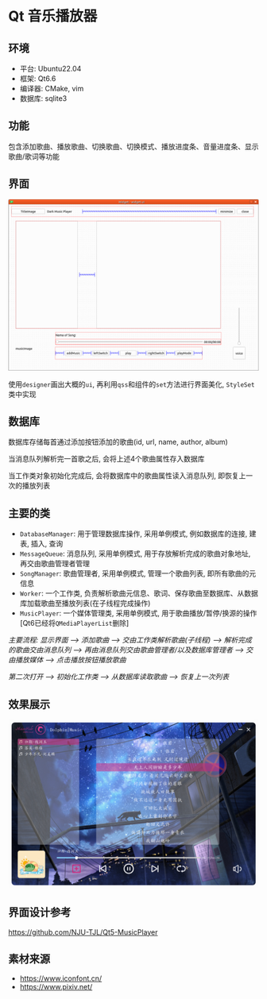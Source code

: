 # Qt 音乐播放器

## 环境

* 平台: Ubuntu22.04
* 框架: Qt6.6
* 编译器: CMake, vim
* 数据库: sqlite3

## 功能

包含添加歌曲、播放歌曲、切换歌曲、切换模式、播放进度条、音量进度条、显示歌曲/歌词等功能

## 界面

![ui](./uidesigner.png)

使用`designer`画出大概的`ui`, 再利用`qss`和组件的`set`方法进行界面美化, `StyleSet`类中实现

## 数据库

数据库存储每首通过添加按钮添加的歌曲(id, url, name, author, album)

当消息队列解析完一首歌之后, 会将上述4个歌曲属性存入数据库

当工作类对象初始化完成后, 会将数据库中的歌曲属性读入消息队列, 即恢复上一次的播放列表

## 主要的类

* `DatabaseManager`: 用于管理数据库操作, 采用单例模式, 例如数据库的连接, 建表, 插入, 查询
* `MessageQueue`: 消息队列, 采用单例模式, 用于存放解析完成的歌曲对象地址, 再交由歌曲管理者管理
* `SongManager`: 歌曲管理者, 采用单例模式, 管理一个歌曲列表, 即所有歌曲的元信息
* `Worker`: 一个工作类, 负责解析歌曲元信息、歌词、保存歌曲至数据库、从数据库加载歌曲至播放列表(在子线程完成操作)
* `MusicPlayer`: 一个媒体管理类, 采用单例模式, 用于歌曲播放/暂停/换源的操作 [Qt6已经将`QMediaPlayerList`删除]

*主要流程: 显示界面 --> 添加歌曲 --> 交由工作类解析歌曲(子线程) --> 解析完成的歌曲交由消息队列
--> 再由消息队列交由歌曲管理者/以及数据库管理者 --> 交由播放媒体 --> 点击播放按钮播放歌曲*

*第二次打开 --> 初始化工作类 --> 从数据库读取歌曲 --> 恢复上一次列表*

## 效果展示

![player](./player_widget.png)

## 界面设计参考

https://github.com/NJU-TJL/Qt5-MusicPlayer

## 素材来源

* https://www.iconfont.cn/
* https://www.pixiv.net/

